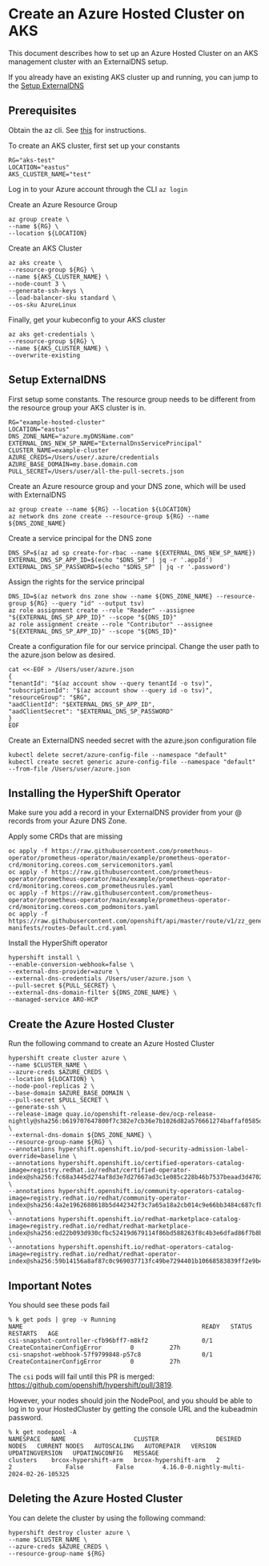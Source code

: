 # Create an Azure Hosted Cluster on AKS
This document describes how to set up an Azure Hosted Cluster on an AKS management cluster with an ExternalDNS setup.

If you already have an existing AKS cluster up and running, you can jump to the [Setup ExternalDNS](#setup-externaldns)

## Prerequisites
Obtain the az cli. See [this](https://learn.microsoft.com/en-us/cli/azure/install-azure-cli) for instructions.

To create an AKS cluster, first set up your constants
```
RG="aks-test"
LOCATION="eastus"
AKS_CLUSTER_NAME="test"
```

Log in to your Azure account through the CLI
`az login`

Create an Azure Resource Group
```
az group create \
--name ${RG} \
--location ${LOCATION}
```

Create an AKS Cluster
```
az aks create \
--resource-group ${RG} \
--name ${AKS_CLUSTER_NAME} \
--node-count 3 \
--generate-ssh-keys \
--load-balancer-sku standard \
--os-sku AzureLinux
```

Finally, get your kubeconfig to your AKS cluster
```
az aks get-credentials \
--resource-group ${RG} \
--name ${AKS_CLUSTER_NAME} \
--overwrite-existing
```


## Setup ExternalDNS
First setup some constants. The resource group needs to be different from the resource group your AKS cluster is in.
```
RG="example-hosted-cluster"
LOCATION="eastus"
DNS_ZONE_NAME="azure.myDNSName.com"
EXTERNAL_DNS_NEW_SP_NAME="ExternalDnsServicePrincipal"
CLUSTER_NAME=example-cluster
AZURE_CREDS=/Users/user/.azure/credentials
AZURE_BASE_DOMAIN=my.base.domain.com
PULL_SECRET=/Users/user/all-the-pull-secrets.json
```

Create an Azure resource group and your DNS zone, which will be used with ExternalDNS
```
az group create --name ${RG} --location ${LOCATION}
az network dns zone create --resource-group ${RG} --name ${DNS_ZONE_NAME}
```

Create a service principal for the DNS zone
```
DNS_SP=$(az ad sp create-for-rbac --name ${EXTERNAL_DNS_NEW_SP_NAME})
EXTERNAL_DNS_SP_APP_ID=$(echo "$DNS_SP" | jq -r '.appId')
EXTERNAL_DNS_SP_PASSWORD=$(echo "$DNS_SP" | jq -r '.password')
```

Assign the rights for the service principal
```
DNS_ID=$(az network dns zone show --name ${DNS_ZONE_NAME} --resource-group ${RG} --query "id" --output tsv)
az role assignment create --role "Reader" --assignee "${EXTERNAL_DNS_SP_APP_ID}" --scope "${DNS_ID}"
az role assignment create --role "Contributor" --assignee "${EXTERNAL_DNS_SP_APP_ID}" --scope "${DNS_ID}"
```

Create a configuration file for our service principal. Change the user path to the azure.json below as desired.
```
cat <<-EOF > /Users/user/azure.json
{
"tenantId": "$(az account show --query tenantId -o tsv)",
"subscriptionId": "$(az account show --query id -o tsv)",
"resourceGroup": "$RG",
"aadClientId": "$EXTERNAL_DNS_SP_APP_ID",
"aadClientSecret": "$EXTERNAL_DNS_SP_PASSWORD"
}
EOF
```

Create an ExternalDNS needed secret with the azure.json configuration file
```
kubectl delete secret/azure-config-file --namespace "default"
kubectl create secret generic azure-config-file --namespace "default" --from-file /Users/user/azure.json
```

## Installing the HyperShift Operator
Make sure you add a record in your ExternalDNS provider from your @ records from your Azure DNS Zone.

Apply some CRDs that are missing
```
oc apply -f https://raw.githubusercontent.com/prometheus-operator/prometheus-operator/main/example/prometheus-operator-crd/monitoring.coreos.com_servicemonitors.yaml
oc apply -f https://raw.githubusercontent.com/prometheus-operator/prometheus-operator/main/example/prometheus-operator-crd/monitoring.coreos.com_prometheusrules.yaml
oc apply -f https://raw.githubusercontent.com/prometheus-operator/prometheus-operator/main/example/prometheus-operator-crd/monitoring.coreos.com_podmonitors.yaml
oc apply -f https://raw.githubusercontent.com/openshift/api/master/route/v1/zz_generated.crd-manifests/routes-Default.crd.yaml
```

Install the HyperShift operator
```
hypershift install \
--enable-conversion-webhook=false \
--external-dns-provider=azure \
--external-dns-credentials /Users/user/azure.json \
--pull-secret ${PULL_SECRET} \
--external-dns-domain-filter ${DNS_ZONE_NAME} \
--managed-service ARO-HCP
```

## Create the Azure Hosted Cluster
Run the following command to create an Azure Hosted Cluster

```
hypershift create cluster azure \
--name $CLUSTER_NAME \
--azure-creds $AZURE_CREDS \
--location ${LOCATION} \
--node-pool-replicas 2 \
--base-domain $AZURE_BASE_DOMAIN \
--pull-secret $PULL_SECRET \
--generate-ssh \
--release-image quay.io/openshift-release-dev/ocp-release-nightly@sha256:b619707647800f7c382e7cb36e7b1026d82a576661274baffaf0585dd257fd1d \
--external-dns-domain ${DNS_ZONE_NAME} \
--resource-group-name ${RG} \
--annotations hypershift.openshift.io/pod-security-admission-label-override=baseline \
--annotations hypershift.openshift.io/certified-operators-catalog-image=registry.redhat.io/redhat/certified-operator-index@sha256:fc68a3445d274af8d3e7d27667ad3c1e085c228b46b7537beaad3d470257be3e \
--annotations hypershift.openshift.io/community-operators-catalog-image=registry.redhat.io/redhat/community-operator-index@sha256:4a2e1962688618b5d442342f3c7a65a18a2cb014c9e66bb3484c687cfb941b90 \
--annotations hypershift.openshift.io/redhat-marketplace-catalog-image=registry.redhat.io/redhat/redhat-marketplace-index@sha256:ed22b093d930cfbc52419d679114f86bd588263f8c4b3e6dfad86f7b8baf9844 \
--annotations hypershift.openshift.io/redhat-operators-catalog-image=registry.redhat.io/redhat/redhat-operator-index@sha256:59b14156a8af87c0c969037713fc49be7294401b10668583839ff2e9b49c18d6 
```

## Important Notes
You should see these pods fail
```
% k get pods | grep -v Running
NAME                                                  READY   STATUS                            RESTARTS   AGE
csi-snapshot-controller-cfb96bff7-m8kf2               0/1     CreateContainerConfigError        0          27h
csi-snapshot-webhook-57f9799848-p57c8                 0/1     CreateContainerConfigError        0          27h
```

The `csi` pods will fail until this PR is merged: https://github.com/openshift/hypershift/pull/3819.

However, your nodes should join the NodePool, and you should be able to log in to your HostedCluster by getting the console URL and the kubeadmin password.
```
% k get nodepool -A
NAMESPACE   NAME                   CLUSTER                DESIRED NODES   CURRENT NODES   AUTOSCALING   AUTOREPAIR   VERSION                                    UPDATINGVERSION   UPDATINGCONFIG   MESSAGE
clusters    brcox-hypershift-arm   brcox-hypershift-arm   2               2               False         False        4.16.0-0.nightly-multi-2024-02-26-105325
```

## Deleting the Azure Hosted Cluster
You can delete the cluster by using the following command:
```
hypershift destroy cluster azure \
--name $CLUSTER_NAME \
--azure-creds $AZURE_CREDS \
--resource-group-name ${RG}
```
